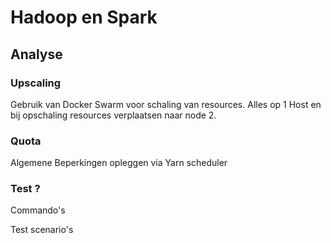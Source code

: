 # Hadoop en Spark 

## Analyse

### Upscaling

Gebruik van Docker Swarm voor schaling van resources. 
Alles op 1 Host en bij opschaling resources verplaatsen naar node 2.

### Quota

Algemene Beperkingen opleggen via Yarn scheduler

### Test ?

Commando's 

Test scenario's

